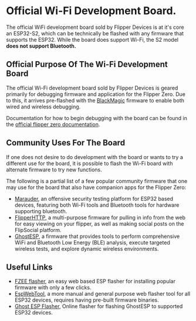 # Official Wi-Fi Development Board.
The official WiFi development board sold by Flipper Devices is at it's core an ESP32-S2, which can be technically be flashed with any firmware that supports the ESP32. While the board does support Wi-Fi, the S2 model **does not support Bluetooth.**

## Official Purpose Of The Wi-Fi Development Board
The official Wi-Fi development board sold by Flipper Devices is geared primarily for debugging firmware and application for the Flipper Zero. Due to this, it arrives pre-flashed with the [BlackMagic](https://github.com/flipperdevices/blackmagic-esp32-s2) firmware to enable both wired and wireless debugging. 

Documentation for how to begin debugging with the board can be found in the [official flipper zero documentation](https://developer.flipper.net/flipperzero/doxygen/dev_board_get_started.html). 

## Community Uses For The Board
If one does not desire to do development with the board or wants to try a different use for the board, it is possible to flash the Wi-Fi board with alternate firmware to try new functions. 

The following is a partial list of a few popular community firmware that one may use for the board that also have companion apps for the Flipper Zero:

- [Marauder](https://github.com/justcallmekoko/ESP32Marauder/wiki/flipper-zero), an offensive security testing platform for ESP32 based devices, featuring both Wi-Fi tools and Bluetooth tools for hardware supporting bluetooth. 
- [FlipperHTTP](https://github.com/jblanked/FlipperHTTP), a multi-purpose firmware for pulling in info from the web for easy viewing on your flipper, as well as making social posts on the FlipSocial platform.
- [GhostESP](https://github.com/Spooks4576/Ghost_ESP), a firmware that provides tools to perform comprehensive WiFi and Bluetooth Low Energy (BLE) analysis, execute targeted wireless tests, and explore dynamic wireless environments.


## Useful Links
- [FZEE flasher](https://fzeeflasher.com), an easy web based ESP flasher for installing popular firmware with only a few clicks. 
- [EspWebTool](https://esp.huhn.me), a more manual and general purpose web flasher tool for all ESP32 devices, requires having pre-built firmware binaries.
- [Ghost ESP Flasher](https://flasher.spookytools.com), Online flasher for flashing GhostESP to supported ESP32 devices.  